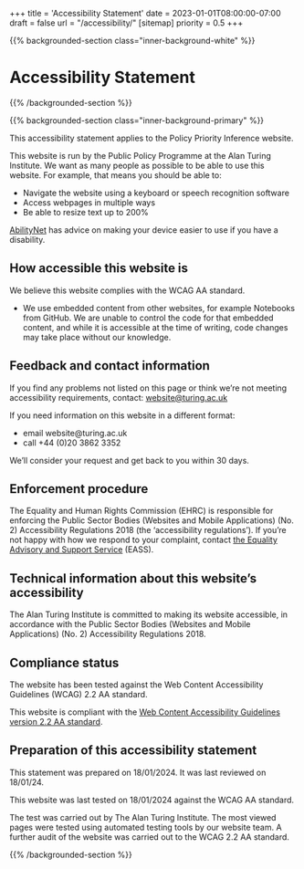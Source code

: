 +++
title = 'Accessibility Statement'
date = 2023-01-01T08:00:00-07:00
draft = false
url = "/accessibility/"
[sitemap]
  priority = 0.5
+++


{{% backgrounded-section class="inner-background-white" %}}

# Accessibility Statement

{{% /backgrounded-section %}} 


{{% backgrounded-section class="inner-background-primary" %}}

This accessibility statement applies to the Policy Priority Inference website.

This website is run by the Public Policy Programme at the Alan Turing Institute. We want as many people as possible to be able to use this website. For example, that means you should be able to: 

<ul>
<li>Navigate the website using a keyboard or speech recognition software</li>
<li>Access webpages in multiple ways</li>
<li>Be able to resize text up to 200%</li>
</ul>

<a href="https://mcmw.abilitynet.org.uk/">AbilityNet</a> has advice on making your device easier to use if you have a disability.

## How accessible this website is

We believe this website complies with the WCAG AA standard. 

<ul>
<li>We use embedded content from other websites, for example Notebooks from GitHub. We are unable to control the code for that embedded content, and while it is accessible at the time of writing, code changes may take place without our knowledge.</li>
</ul>

## Feedback and contact information

If you find any problems not listed on this page or think we’re not meeting accessibility requirements, contact: <a href="mailto:website@turing.ac.uk">website@turing.ac.uk</a>

If you need information on this website in a different format:

<ul>
<li>email website@turing.ac.uk</li>
<li>call +44 (0)20 3862 3352</li>
</ul>

We’ll consider your request and get back to you within 30 days.

## Enforcement procedure

The Equality and Human Rights Commission (EHRC) is responsible for enforcing the Public Sector Bodies (Websites and Mobile Applications) (No. 2) Accessibility Regulations 2018 (the ‘accessibility regulations’). If you’re not happy with how we respond to your complaint, contact <a href="https://www.equalityadvisoryservice.com/">the Equality Advisory and Support Service</a> (EASS).

## Technical information about this website’s accessibility

The Alan Turing Institute is committed to making its website accessible, in accordance with the Public Sector Bodies (Websites and Mobile Applications) (No. 2) Accessibility Regulations 2018.

## Compliance status

The website has been tested against the Web Content Accessibility Guidelines (WCAG) 2.2 AA standard.

This website is compliant with the <a href="https://www.w3.org/TR/WCAG22/">Web Content Accessibility Guidelines version 2.2 AA standard</a>.


## Preparation of this accessibility statement

This statement was prepared on 18/01/2024. It was last reviewed on 18/01/24.

This website was last tested on 18/01/2024 against the WCAG AA standard.

The test was carried out by The Alan Turing Institute. The most viewed pages were tested using automated testing tools by our website team. A further audit of the website was carried out to the WCAG 2.2 AA standard.

{{% /backgrounded-section %}} 
